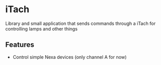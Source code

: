 iTach
=========

Library and small application that sends commands through a iTach for controlling 
lamps and other things

Features
---------
* Control simple Nexa devices (only channel A for now)